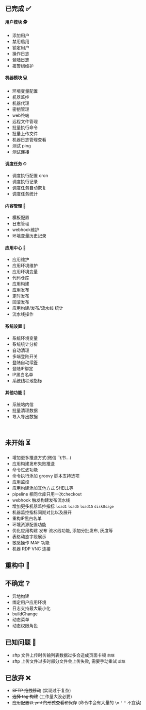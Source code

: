 ## 已完成 ✅

#### 用户模块 🕵️‍

* 添加用户
* 禁用启用
* 锁定用户
* 操作日志
* 登陆日志
* 报警组维护

#### 机器模块 💻

* 环境变量配置
* 机器监控
* 机器代理
* 密钥管理
* web终端
* 远程文件管理
* 批量执行命令
* 批量上传文件
* 机器日志管理查看
* 测试 ping
* 测试连接

#### 调度任务 ⏱

* 调度执行配置 cron
* 调度执行记录
* 调度任务自动恢复
* 调度任务统计

#### 内容管理 📑

* 模板配置
* 日志管理
* webhook维护
* 环境变量历史记录

#### 应用中心 🚀

* 应用维护
* 应用环境维护
* 应用环境变量
* 代码仓库
* 应用构建
* 应用发布
* 定时发布
* 回滚发布
* 应用构建/发布/流水线 统计
* 流水线操作

#### 系统设置 🔧

* 系统环境变量
* 系统统计分析
* 自动清理
* 多端登陆开关
* 登陆自动续签
* 登陆IP绑定
* IP黑白名单
* 系统线程池指标

#### 其他功能 📡

* 系统站内信
* 批量清理数据
* 导入导出数据

<br/>  

## 未开始 ⏳

* 增加更多推送方式(微信 飞书...)
* 应用构建发布失败推送
* 命令过滤功能
* 命令执行添加 groovy 脚本支持选项
* 应用监控
* 应用构建添加其他方式 SHELL等
* pipeline 相同仓库只用一次checkout
* webhook 触发构建发布流水线
* 增加更多机器监控指标 `load1` `load5` `load15` `diskUsage`
* 机器监控指标同期对比以及展开
* 重构IP黑白名单
* 环境资源配置功能
* 优化应用构建 发布 流水线功能, 添加分批发布, 灰度等
* 表格动态字段展示
* 敏感操作 MAF 功能
* 机器 RDP VNC 连接

## 重构中 🔨

## 不确定 ❔

* 异地构建
* 绑定用户应用环境
* 日志支持最大最小化
* buildChange
* 动态菜单
* 动态权限角色

## 已知问题 🐞

* sftp 文件上传时传输列表数据过多会造成页面卡顿 `前端`
* sftp 上传文件过多时部分文件会上传失败, 需要手动重试 `后端`

## 已放弃 ❌

* ~~SFTP 拖拽移动~~ (实现过于复杂)
* ~~选择 tag 构建~~ (工作量大没必要)
* ~~应用配置以 yml 的形式查看和保存~~ (命令中会有大量的 `\n` `'` `"` 不宜读)
